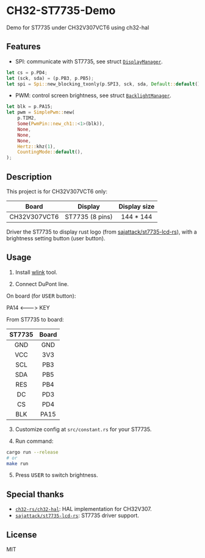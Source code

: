 # CH32-ST7735-Demo

Demo for ST7735 under CH32V307VCT6 using ch32-hal

## Features

- SPI: communicate with ST7735, see struct [`DisplayManager`](src/display_manager.rs).

```rust
let cs = p.PD4;
let (sck, sda) = (p.PB3, p.PB5);
let spi = Spi::new_blocking_txonly(p.SPI3, sck, sda, Default::default());
```

- PWM: control screen brightness, see struct [`BacklightManager`](src/backlight_manager.rs).

```rust
let blk = p.PA15;
let pwm = SimplePwm::new(
    p.TIM2,
    Some(PwmPin::new_ch1::<1>(blk)),
    None,
    None,
    None,
    Hertz::khz(1),
    CountingMode::default(),
);
```

## Description

This project is for CH32V307VCT6 only:

| Board        | Display         | Display size |
|:------------:|:---------------:|:------------:|
| CH32V307VCT6 | ST7735 (8 pins) | 144 * 144    |

Driver the ST7735 to display rust logo (from [sajattack/st7735-lcd-rs](https://github.com/sajattack/st7735-lcd-rs)), with a brightness setting button (user button).

## Usage

1. Install [wlink](https://github.com/ch32-rs/wlink) tool.

2. Connect DuPont line.

On board (for <kbd>USER</kbd> button):

PA14 <---> KEY

From ST7735 to board:

| ST7735 | Board |
|:------:|:-----:|
| GND    | GND   |
| VCC    | 3V3   |
| SCL    | PB3   |
| SDA    | PB5   |
| RES    | PB4   |
| DC     | PD3   |
| CS     | PD4   |
| BLK    | PA15  |

3. Customize config at `src/constant.rs` for your ST7735.

4. Run command:

```bash
cargo run --release
# or
make run
```

5. Press <kbd>USER</kbd> to switch brightness.

## Special thanks

- [`ch32-rs/ch32-hal`](https://github.com/ch32-rs/ch32-hal): HAL implementation for CH32V307.
- [`sajattack/st7735-lcd-rs`](https://github.com/sajattack/st7735-lcd-rs): ST7735 driver support.

## License

MIT
